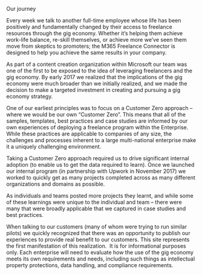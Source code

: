 Our journey 

Every week we talk to another full-time employee whose life has been positively
and fundamentally changed by their access to freelance resources through the gig
economy. Whether it’s helping them achieve work-life balance, re-skill
themselves, or achieve more we’ve seen them move from skeptics to promoters; the
M365 Freelance Connector is designed to help you achieve the same results in
your company. 

As part of a content creation organization within Microsoft our team was one of
the first to be exposed to the idea of leveraging freelancers and the gig
economy. By early 2017 we realized that the implications of the gig economy were
much broader than we initially realized, and we made the decision to make a
targeted investment in creating and pursuing a gig economy strategy.  

One of our earliest principles was to focus on a Customer Zero approach – where
we would be our own “Customer Zero”. This means that all of the samples,
templates, best practices and case studies are informed by our own experiences
of deploying a freelance program within the Enterprise. While these practices
are applicable to companies of any size, the challenges and processes inherent
to a large multi-national enterprise make it a uniquely challenging
environment.  

Taking a Customer Zero approach required us to drive significant internal
adoption (to enable us to get the data required to learn). Once we launched our
internal program (in partnership with Upwork in November 2017) we worked to
quickly get as many projects completed across as many different organizations
and domains as possible.  

As individuals and teams posted more projects they learnt, and while some of
these learnings were unique to the individual and team – there were many that
were broadly applicable that we captured in case studies and best practices. 

When talking to our customers (many of whom were trying to run similar pilots)
we quickly recognized that there was an opportunity to publish our experiences
to provide real benefit to our customers. This site represents the first
manifestation of this realization.  It is for informational purposes only. Each
enterprise will need to evaluate how the use of the gig economy meets its own
requirements and needs, including such things as intellectual property
protections, data handling, and compliance requirements.
